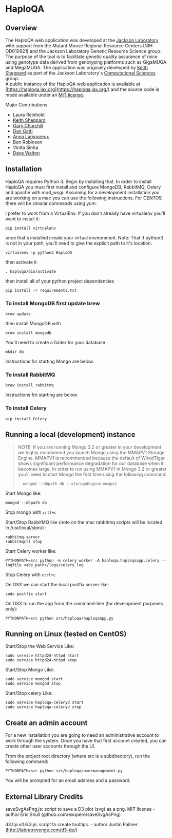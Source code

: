 # HaploQA

## Overview

The HaploQA web application was developed at the [Jackson Laboratory](http://www.jax.org) with support from the Mutant Mouse Regional Resource Centers (NIH OD010921) 
and the Jackson Laboratory Genetic Resource Science group.  The purpose of the tool is to facilitate genetic quality assurance of mice using genotype data derived from 
genotyping platforms such as GigaMUGA and MegaMUGA. The application was originally developed by [Keith Sheppard](https://github.com/keithshep) 
as part of the Jackson Laboratory's [Computational Sciences](https://www.jax.org/research-and-faculty/tools/scientific-research-services/computational-sciences) group.  
A public instance of the HaploQA web application is available at [https://haploqa.jax.org](https://haploqa.jax.org/) and the source code is made 
available under an [MIT license](LICENSE.txt).

Major Contributions:
* Laura Reinhold
* [Keith Sheppard](https://github.com/keithshep)
* [Gary Churchill](https://github.com/churchill-lab)
* [Dan Gatti](https://github.com/dmgatti)
* [Anna Lamoureux](https://github.com/anna-lamoureux)
* Ben Robinson
* Vinita Sinha
* [Dave Walton](https://github.com/obwalton)

## Installation

HaploQA requires Python 3.  Begin by installing that. In order to install HaploQA you must first install and configure MongoDB, RabbitMQ, Celery and apache with mod_wsgi. Assuming for a development installation you are working on a mac you can use the following instructions.  For CENTOS there will be simalar commands using yum.

I prefer to work from a VirtualEnv.  If you don't already have virtualenv you'll want to install it:

    pip install virtualenv

once that's installed create your virtual environment.  Note: That if python3 is not in your path, you'll need to give the explicit path to it's location.

    virtualenv -p python3 HaploQA

then activate it

    . haploqa/bin/activate

then install all of your python project dependencies

    pip install -r requirements.txt

### To install MongoDB first update brew

    brew update

then install MongoDB with

    brew install mongodb

You'll need to create a folder for your database

    mkdir db

Instructions for starting Mongo are below.

### To install RabbitMQ

    brew install rabbitmq

Instructions fro starting are below.

### To install Celery

    pip install Celery


## Running a local (development) instance

> NOTE:  If you are running Mongo 3.2 or greater in your development we highly recommend you launch Mongo using the MMAPV1 Storage Engine.  MMAPV1 is recommended because the default of WiredTiger 
> shows significant performance degradation for our database when it becomes large.
> In order to run using MMAPV1 in Mongo 3.2 or greater you'll need to start Mongo the first time using the following command:
>
>       mongod --dbpath db --storageEngine mmapv1

Start Mongo like:

    mongod --dbpath db

Stop mongo with `crtl+c`

Start/Stop RabbitMQ like (note on the mac rabbitmq scripts will be located in /usr/local/sbin/) :

    rabbitmq-server
    rabbitmqctl stop

Start Celery worker like:

    PYTHONPATH=src python -m celery worker -A haploqa.haploqaapp.celery --logfile <abs_path>/logs/celery.log

Stop Celery with `ctrl+c`

On OSX we can start the local postfix server like:

    sudo postfix start

On OSX to run the app from the command-line (for development purposes only):

    PYTHONPATH=src python src/haploqa/haploqaapp.py

## Running on Linux (tested on CentOS)

Start/Stop the Web Service Like:

    sudo service httpd24-httpd start
    sudo service httpd24-httpd stop

Start/Stop Mongo Like:

    sudo service mongod start
    sudo service mongod stop

Start/Stop celery Like:

    sudo service haploqa-celeryd start
    sudo service haploqa-celeryd stop

## Create an admin account

For a new installation you are going to need an administrative account to work through the system.  Once you have that first account created, you can create other user accounts through the UI.  

From the project root directory (where src is a subdirectory), run the following command:

    PYTHONPATH=src python src/haploqa/usermanagement.py
    
You will be prompted for an email address and a password.

## External Library Credits

saveSvgAsPng.js: script to save a D3 plot (svg) as a png. MIT license - author Eric Shull (github.com/exupero/saveSvgAsPng)

d3.tip.v0.6.3.js: script to create tooltips. - author Justin Palmer (http://labratrevenge.com/d3-tip/)